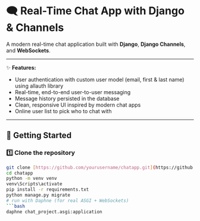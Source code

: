 # 🗨️ Real-Time Chat App with Django & Channels

A modern real-time chat application built with **Django**, **Django Channels**, and **WebSockets**.

---

✨ **Features:**

* User authentication with custom user model (email, first & last name) using  allauth library
* Real-time, end-to-end user-to-user messaging
* Message history persisted in the database
* Clean, responsive UI inspired by modern chat apps
* Online user list to pick who to chat with

---

## 🚀 Getting Started

### 1️⃣ Clone the repository

```bash
git clone [https://github.com/yourusername/chatapp.git](https://github.com/yourusername/chatapp.git)
cd chatapp
python -m venv venv
venv\Scripts\activate
pip install -r requirements.txt
python manage.py migrate
# run with Daphne (for real ASGI + WebSockets)
```bash
daphne chat_project.asgi:application
